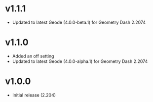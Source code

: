 # v1.1.1

* Updated to latest Geode (4.0.0-beta.1) for Geometry Dash 2.2074

# v1.1.0

 * Added an off setting
 * Updated to latest Geode (4.0.0-alpha.1) for Geometry Dash 2.2074

# v1.0.0

 * Initial release (2.204)